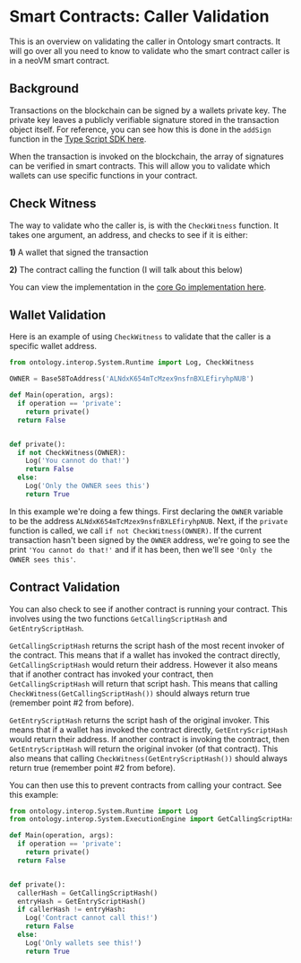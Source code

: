 # Smart Contracts: Caller Validation

This is an overview on validating the caller in Ontology smart contracts. It will go over all you need to know to validate who the smart contract caller is in a neoVM smart contract.

## Background

Transactions on the blockchain can be signed by a wallets private key. The private key leaves a publicly verifiable signature stored in the transaction object itself. For reference, you can see how this is done in the `addSign` function in the [Type Script SDK here](https://github.com/ontio/ontology-ts-sdk/blob/7fe82ed595ac28448305d86335aa69f17af3990f/src/transaction/transactionBuilder.ts#L96).

When the transaction is invoked on the blockchain, the array of signatures can be verified in smart contracts. This will allow you to validate which wallets can use specific functions in your contract.

## Check Witness

The way to validate who the caller is, is with the `CheckWitness` function. It takes one argument, an address, and checks to see if it is either:

  **1)** A wallet that signed the transaction

  **2)** The contract calling the function (I will talk about this below)

You can view the implementation in the [core Go implementation here](https://github.com/ontio/ontology/blob/197c07962366ecc50a67d4909a3250bb134c506f/smartcontract/smart_contract.go#L164).

## Wallet Validation

Here is an example of using `CheckWitness` to validate that the caller is a specific wallet address.

``` python
from ontology.interop.System.Runtime import Log, CheckWitness

OWNER = Base58ToAddress('ALNdxK654mTcMzex9nsfnBXLEfiryhpNUB')

def Main(operation, args):
  if operation == 'private':
    return private()
  return False


def private():
  if not CheckWitness(OWNER):
    Log('You cannot do that!')
    return False
  else:
    Log('Only the OWNER sees this')
    return True
```

In this example we're doing a few things. First declaring the `OWNER` variable to be the address `ALNdxK654mTcMzex9nsfnBXLEfiryhpNUB`. Next, if the `private` function is called, we call `if not CheckWitness(OWNER)`. If the current transaction hasn't been signed by the `OWNER` address, we're going to see the print `'You cannot do that!'` and if it has been, then we'll see `'Only the OWNER sees this'`.

## Contract Validation

You can also check to see if another contract is running your contract. This involves using the two functions `GetCallingScriptHash` and `GetEntryScriptHash`.

`GetCallingScriptHash` returns the script hash of the most recent invoker of the contract. This means that if a wallet has invoked the contract directly, `GetCallingScriptHash` would return their address. However it also means that if another contract has invoked your contract, then `GetCallingScriptHash` will return that script hash. This means that calling `CheckWitness(GetCallingScriptHash())` should always return true (remember point #2 from before).

`GetEntryScriptHash` returns the script hash of the original invoker. This means that if a wallet has invoked the contract directly, `GetEntryScriptHash` would return their address. If another contract is invoking the contract, then `GetEntryScriptHash` will return the original invoker (of that contract). This also means that calling `CheckWitness(GetEntryScriptHash())` should always return true (remember point #2 from before).

You can then use this to prevent contracts from calling your contract. See this example:

``` python
from ontology.interop.System.Runtime import Log
from ontology.interop.System.ExecutionEngine import GetCallingScriptHash, GetEntryScriptHash

def Main(operation, args):
  if operation == 'private':
    return private()
  return False


def private():
  callerHash = GetCallingScriptHash()
  entryHash = GetEntryScriptHash()
  if callerHash != entryHash:
    Log('Contract cannot call this!')
    return False
  else:
    Log('Only wallets see this!')
    return True
```
